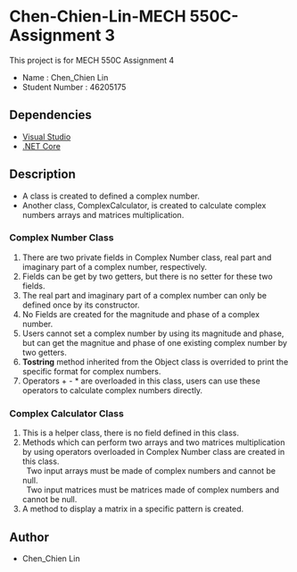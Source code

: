 # Chen-Chien-Lin-MECH 550C-Assignment 3

This project is for MECH 550C Assignment 4
* Name : Chen_Chien Lin
* Student Number : 46205175

## Dependencies
* [Visual Studio](https://visualstudio.microsoft.com/downloads)
* [.NET Core](https://docs.microsoft.com/en-us/dotnet/core/install/sdk?pivots=os-windows)

## Description
* A class is created to defined a complex number.
* Another class, ComplexCalculator, is created to calculate complex numbers arrays and matrices multiplication.

### Complex Number Class
1. There are two private fields in Complex Number class, real part and imaginary part of a complex number, respectively.
2. Fields can be get by two getters, but there is no setter for these two fields.
3. The real part and imaginary part of a complex number can only be defined once by its constructor.
4. No Fields are created for the magnitude and phase of a complex number.
5. Users cannot set a complex number by using its magnitude and phase,
   but can get the magnitue and phase of one existing complex number by two getters.
6. **Tostring** method inherited from the Object class is overrided to print the specific format for complex numbers.    
7. Operators + - * are overloaded in this class, users can use these operators to calculate complex numbers directly.
### Complex Calculator Class
1. This is a helper class, there is no field defined in this class.
2. Methods which can perform two arrays and two matrices multiplication by using operators overloaded in Complex Number class
   are created in this class.<br/>
&ensp;Two input arrays must be made of complex numbers and cannot be null.<br/>
&ensp;Two input matrices must be matrices made of complex numbers and cannot be null.
4. A method to display a matrix in a specific pattern is created.

## Author
* Chen_Chien Lin
